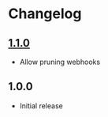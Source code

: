 # Changelog

## [1.1.0](https://github.com/ankurk91/laravel-ses-webhooks/compare/1.0.0...1.1.0)

* Allow pruning webhooks

## 1.0.0

* Initial release
